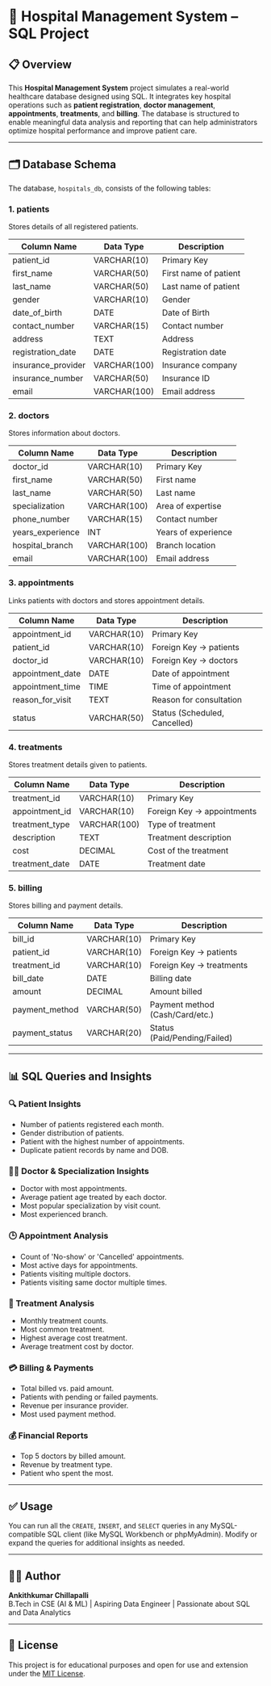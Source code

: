 
# 🏥 Hospital Management System – SQL Project

## 📋 Overview

This **Hospital Management System** project simulates a real-world healthcare database designed using SQL. It integrates key hospital operations such as **patient registration**, **doctor management**, **appointments**, **treatments**, and **billing**. The database is structured to enable meaningful data analysis and reporting that can help administrators optimize hospital performance and improve patient care.

---

## 🗂️ Database Schema

The database, `hospitals_db`, consists of the following tables:

### 1. patients
Stores details of all registered patients.

| Column Name       | Data Type   | Description                |
|-------------------|-------------|----------------------------|
| patient_id        | VARCHAR(10) | Primary Key                |
| first_name        | VARCHAR(50) | First name of patient      |
| last_name         | VARCHAR(50) | Last name of patient       |
| gender            | VARCHAR(10) | Gender                     |
| date_of_birth     | DATE        | Date of Birth              |
| contact_number    | VARCHAR(15) | Contact number             |
| address           | TEXT        | Address                    |
| registration_date | DATE        | Registration date          |
| insurance_provider| VARCHAR(100)| Insurance company          |
| insurance_number  | VARCHAR(50) | Insurance ID               |
| email             | VARCHAR(100)| Email address              |

### 2. doctors
Stores information about doctors.

| Column Name       | Data Type   | Description              |
|-------------------|-------------|--------------------------|
| doctor_id         | VARCHAR(10) | Primary Key              |
| first_name        | VARCHAR(50) | First name               |
| last_name         | VARCHAR(50) | Last name                |
| specialization    | VARCHAR(100)| Area of expertise        |
| phone_number      | VARCHAR(15) | Contact number           |
| years_experience  | INT         | Years of experience      |
| hospital_branch   | VARCHAR(100)| Branch location          |
| email             | VARCHAR(100)| Email address            |

### 3. appointments
Links patients with doctors and stores appointment details.

| Column Name        | Data Type   | Description                    |
|--------------------|-------------|--------------------------------|
| appointment_id     | VARCHAR(10) | Primary Key                    |
| patient_id         | VARCHAR(10) | Foreign Key → patients         |
| doctor_id          | VARCHAR(10) | Foreign Key → doctors          |
| appointment_date   | DATE        | Date of appointment            |
| appointment_time   | TIME        | Time of appointment            |
| reason_for_visit   | TEXT        | Reason for consultation        |
| status             | VARCHAR(50) | Status (Scheduled, Cancelled)  |

### 4. treatments
Stores treatment details given to patients.

| Column Name     | Data Type   | Description                 |
|-----------------|-------------|-----------------------------|
| treatment_id    | VARCHAR(10) | Primary Key                 |
| appointment_id  | VARCHAR(10) | Foreign Key → appointments  |
| treatment_type  | VARCHAR(100)| Type of treatment           |
| description     | TEXT        | Treatment description       |
| cost            | DECIMAL     | Cost of the treatment       |
| treatment_date  | DATE        | Treatment date              |

### 5. billing
Stores billing and payment details.

| Column Name     | Data Type   | Description                     |
|-----------------|-------------|----------------------------------|
| bill_id         | VARCHAR(10) | Primary Key                     |
| patient_id      | VARCHAR(10) | Foreign Key → patients          |
| treatment_id    | VARCHAR(10) | Foreign Key → treatments        |
| bill_date       | DATE        | Billing date                    |
| amount          | DECIMAL     | Amount billed                   |
| payment_method  | VARCHAR(50) | Payment method (Cash/Card/etc.)|
| payment_status  | VARCHAR(20) | Status (Paid/Pending/Failed)   |

---

## 📊 SQL Queries and Insights

### 🔍 Patient Insights

- Number of patients registered each month.
- Gender distribution of patients.
- Patient with the highest number of appointments.
- Duplicate patient records by name and DOB.

### 🧑‍⚕️ Doctor & Specialization Insights

- Doctor with most appointments.
- Average patient age treated by each doctor.
- Most popular specialization by visit count.
- Most experienced branch.

### 🕒 Appointment Analysis

- Count of 'No-show' or 'Cancelled' appointments.
- Most active days for appointments.
- Patients visiting multiple doctors.
- Patients visiting same doctor multiple times.

### 💉 Treatment Analysis

- Monthly treatment counts.
- Most common treatment.
- Highest average cost treatment.
- Average treatment cost by doctor.

### 💳 Billing & Payments

- Total billed vs. paid amount.
- Patients with pending or failed payments.
- Revenue per insurance provider.
- Most used payment method.

### 💰 Financial Reports

- Top 5 doctors by billed amount.
- Revenue by treatment type.
- Patient who spent the most.

---

## ✅ Usage

You can run all the `CREATE`, `INSERT`, and `SELECT` queries in any MySQL-compatible SQL client (like MySQL Workbench or phpMyAdmin). Modify or expand the queries for additional insights as needed.

---

## 👨‍💻 Author

**Ankithkumar Chillapalli**  
B.Tech in CSE (AI & ML) | Aspiring Data Engineer | Passionate about SQL and Data Analytics

---

## 📎 License

This project is for educational purposes and open for use and extension under the [MIT License](https://opensource.org/licenses/MIT).
